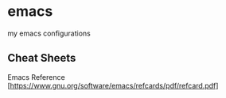 # emacs
my emacs configurations

## Cheat Sheets
Emacs Reference [https://www.gnu.org/software/emacs/refcards/pdf/refcard.pdf]